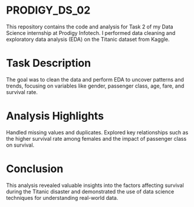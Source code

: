 # PRODIGY_DS_02

This repository contains the code and analysis for Task 2 of my Data Science internship at Prodigy Infotech. I performed data cleaning and exploratory data analysis (EDA) on the Titanic dataset from Kaggle.

# Task Description
The goal was to clean the data and perform EDA to uncover patterns and trends, focusing on variables like gender, passenger class, age, fare, and survival rate.

# Analysis Highlights
Handled missing values and duplicates.
Explored key relationships such as the higher survival rate among females and the impact of passenger class on survival.
# Conclusion
This analysis revealed valuable insights into the factors affecting survival during the Titanic disaster and demonstrated the use of data science techniques for understanding real-world data.
